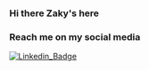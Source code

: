 ### Hi there Zaky's here

### Reach me on my social media

[![Linkedin_Badge](https://img.shields.io/badge/-Linkedin-blue?style=flat-square&logo=Linkedin&logoColor=white&link=https://www.linkedin.com/in/harshkumarkhatri/)](https://www.linkedin.com/in/ahmadzakyw/)

